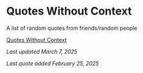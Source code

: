 # Quotes Without Context

A list of random quotes from friends/random people

[Quotes Without Context](https://quotes.timoprojects.com/)

*Last updated March 7, 2025*

*Last quote added February 25, 2025*